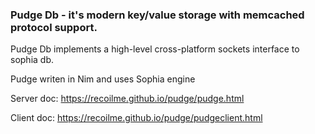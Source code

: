 ### Pudge Db - it's modern key/value storage with memcached protocol support.

Pudge Db implements a high-level cross-platform sockets interface to sophia db.

Pudge writen in Nim and uses Sophia engine

Server doc: https://recoilme.github.io/pudge/pudge.html

Client doc: https://recoilme.github.io/pudge/pudgeclient.html